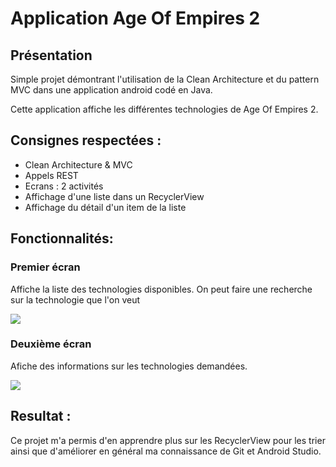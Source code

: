 # Application Age Of Empires 2

## Présentation

Simple projet démontrant l'utilisation de la Clean Architecture et du pattern MVC dans une application android codé en Java.

Cette application affiche les différentes technologies de Age Of Empires 2.

## Consignes respectées : 

- Clean Architecture & MVC
- Appels REST
- Ecrans : 2 activités
- Affichage d'une liste dans un RecyclerView
- Affichage du détail d'un item de la liste

## Fonctionnalités: 

### Premier écran 

Affiche la liste des technologies disponibles. On peut faire une recherche sur la technologie que l'on veut 

<img src="image1.jpg">

### Deuxième écran

Afiche des informations sur les technologies demandées.

<img src="image2.jpg">

## Resultat :

Ce projet m'a permis d'en apprendre plus sur les RecyclerView pour les trier ainsi que d'améliorer en général ma connaissance de Git et Android Studio.